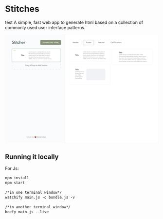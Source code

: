# Stitches


test
A simple, fast web app to generate html based on a collection of commonly used user interface patterns.

![app-screen-shot](./screenshot.png)

## Running it locally

For Js:

```
npm install
npm start

/*in one terminal window*/
watchify main.js -o bundle.js -v

/*in another terminal window*/
beefy main.js --live
```
